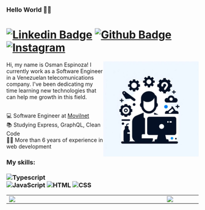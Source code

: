 ### Hello World 🐱‍💻 
# [![Linkedin Badge](https://img.shields.io/badge/-LinkedIn-0077B5?style=flat&logo=Linkedin&logoColor=white&link=https://www.linkedin.com/in/osman-espinoza-604711b0/)](https://www.linkedin.com/in/osman-espinoza-604711b0/) [![Github Badge](https://img.shields.io/badge/-Github-242A2D?style=flat&logo=Github&logoColor=white&link=https://github.com/espinozaosman/)](https://github.com/espinozaosman/) [![Instagram](https://img.shields.io/badge/-instagram-D42F8A?style=flat&logo=instagram&logoColor=white&link=https://www.instagram.com/espinozaosman)](https://www.instagram.com/espinozaosman)

<img src="./espinozaosman.jpg" min-width="250px" max-width="250px" width="250px" align="right" alt="Logo osman jpg">

<p align="left"> 
Hi, my name is Osman Espinoza! I currently work as a Software Engineer in a Venezuelan telecomunications company. I've been dedicating my time learning new technologies that can help me growth in this field. <br> <br>

💻 Software Engineer at [Movilnet](http://www.movilnet.com.ve/sitio/)<br>
📚 Studying Express, GraphQL, Clean Code<br>
🐱‍💻 More than 6 years of experience in web development<br>
</p>

### My skills: <br/> <br/> ![Typescript](https://img.shields.io/badge/-Typescript-ffdd19?style=flat&logoColor=white&logo=typescript&color=3178C6) <br/> ![JavaScript](https://img.shields.io/badge/-JavaScript-ffdd19?style=flat&logoColor=white&logo=javascript) ![HTML](https://img.shields.io/badge/-HTML-ff0d00?style=flat&logoColor=white&logo=html5) ![CSS](https://img.shields.io/badge/-CSS-196eff?style=flat&logoColor=white&logo=css3) 
<center>
  <table>
    <tr>
        <td><img width="400px" align="left" src="https://github-readme-stats-git-masterrstaa-rickstaa.vercel.app/api/top-langs/?username=espinozaosman&hide=TSQL,PLSQL,SCSS%20Notebook&layout=compact&count_private=true&langs_count=8" /></td>
        <td><img width="495px" align="left" src="https://github-readme-stats-git-masterrstaa-rickstaa.vercel.app/api?username=espinozaosman&show_icons=true&count_private=true" /></td>
    </tr>   
  </table>
</center>
